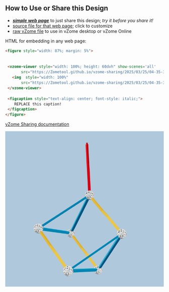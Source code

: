 
## How to Use or Share this Design

 - [***simple web page***](<https://Zometool.github.io/vzome-sharing/2025/03/25/04-35-37-796Z-PRJ-BUB-2-Prism-Tri/>) to just share this design; *try it before you share it!*
 - [source file for that web page](<https://github.com/Zometool/vzome-sharing/edit/main/2025/03/25/04-35-37-796Z-PRJ-BUB-2-Prism-Tri/index.md>); click to customize
 - [raw vZome file](<https://raw.githubusercontent.com/Zometool/vzome-sharing/main/2025/03/25/04-35-37-796Z-PRJ-BUB-2-Prism-Tri/PRJ-BUB-2-Prism-Tri.vZome>) to use in vZome desktop or vZome Online
 
 HTML for embedding in any web page:
 ```html
<figure style="width: 87%; margin: 5%">
  
  
  <vzome-viewer style="width: 100%; height: 60dvh" show-scenes='all'
        src="https://Zometool.github.io/vzome-sharing/2025/03/25/04-35-37-796Z-PRJ-BUB-2-Prism-Tri/PRJ-BUB-2-Prism-Tri.vZome" >
    <img  style="width: 100%"
        src="https://Zometool.github.io/vzome-sharing/2025/03/25/04-35-37-796Z-PRJ-BUB-2-Prism-Tri/PRJ-BUB-2-Prism-Tri.png" >
  </vzome-viewer>

  <figcaption style="text-align: center; font-style: italic;">
     REPLACE this caption!
  </figcaption>
</figure>

 ```

[vZome Sharing documentation](https://vzome.github.io/vzome/sharing.html#how-it-works)

![Image](<PRJ-BUB-2-Prism-Tri.png>)

